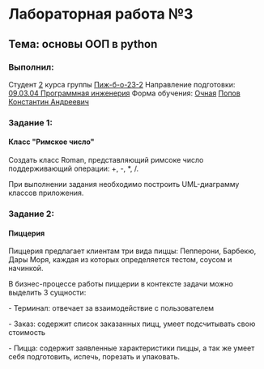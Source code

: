 <h1> Лабораторная работа №3 </h1>
<h2> Тема: основы ООП в python </h2>
<h3>Выполнил:</h3>
Студент <u>2</u> курса группы <u>Пиж-б-о-23-2</u>
Направление подготовки: <u>09.03.04 Программная инженерия</u>
Форма обучения: <u>Очная</u>
<u>Попов Константин Андреевич</u>

<h3>Задание 1:</h3>
<h4>Класс "Римское число"</h4>
<p>Создать класс Roman, представляющий римсоке число поддерживающий операции: +, -, *, /.</p>
<p>При выполнении задания необходимо построить UML-диаграмму классов приложения.</p>

<h3>Задание 2:</h3>
<h4>Пиццерия</h4>
<p>Пиццерия предлагает клиентам три вида пиццы: Пепперони, Барбекю, Дары Моря, каждая из которых определяется тестом, соусом и начинкой.</p>
<p>В бизнес-процессе работы пиццерии в контексте задачи можно выделить 3 сущности:</p>
<p>- Терминал: отвечает за взаимодействие с пользователем</p>
<p>- Заказ: содержит список заказанных пицц, умеет подсчитывать свою стоимость</p>
<p>- Пицца: содержит заявленные характеристики пиццы, а так же умеет себя подготовить, испечь, порезать и упаковать.</p>

